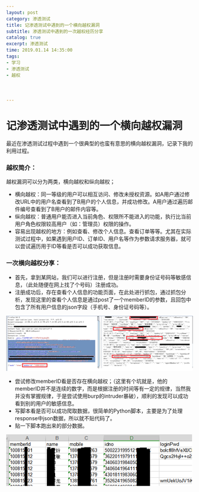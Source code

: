 ```yaml
---
layout: post
category: 渗透测试
title: 记渗透测试中遇到的一个横向越权漏洞
subtitle: 渗透测试中遇到的一次越权经历分享
catalog: true
excerpt: 渗透测试
time: 2019.01.14 14:35:00
tags:
- 学习
- 渗透测试
- 越权


   
---
```


# 记渗透测试中遇到的一个横向越权漏洞

 最近在渗透测试过程中遇到一个很典型的也蛮有意思的横向越权漏洞，记录下我的利用过程。
 
### 越权简介：

越权漏洞可以分为两类，横向越权和纵向越权；
- 横向越权：同一等级的用户可以相互访问、修改未授权资源。如A用户通过修改URL中的用户名查看到了B用户的个人信息，并成功修改。A用户通过遍历邮件编号查看到了B用户的邮件内容等。
- 纵向越权：普通用户能否进入当前角色、权限所不能进入的功能，执行比当前用户角色权限较高用户（如：管理员）权限的操作。
- 容易出现越权的地方：例如查看、修改个人信息。查看订单等等。尤其在实际测试过程中，如果遇到用户ID、订单ID、用户名等作为参数请求服务器，就可以尝试遍历用于ID等看是否可以成功获取信息。

### 一次横向越权分享：
- 首先，拿到某网站，我们可以进行注册，但是注册时需要身份证号码等敏感信息，（此处随便在网上找了个号码）注册成功。
- 注册成功后，存在查看个人信息的功能页面，在此处进行抓包，通过抓包分析，发现这里的查看个人信息是通过post了一个memberID的参数，且回包中包含了所有用户信息的json字段（手机号、身份证号码等）。

![img](/img/in-post/post-yq1.png)

- 尝试修改memberID看是否存在横向越权；（这里有个坑就是，他的memberID并不是连续的数字，而是根据注册的时间等有一定的规律，当然我并没有掌握规律，于是尝试使用burp的intruder暴破），顺利的发现可以成功看到别的用户的敏感信息。
- 写脚本看是否可以成功爬取数据，很简单的Python脚本，主要是为了处理response中json数据，所以就不贴代码了。
- 贴一下脚本跑出来的部分数据。

![img](/img/in-post/post-yq2.png)




